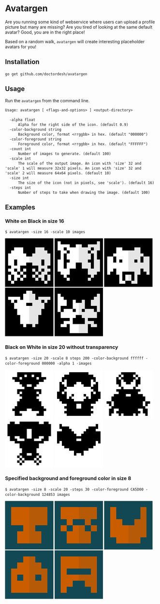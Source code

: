 # Avatargen

Are you running some kind of webservice where users can upload a profile picture but many are missing? Are you tired of looking at the same default avatar? Good, you are in the right place!

Based on a random walk, `avatargen` will create interesting placeholder avatars for you!

## Installation

`go get github.com/doctordesh/avatargen`

## Usage

Run the `avatargen` from the command line.

```
Usage: avatargen [ <flags-and-options> ] <output-directory>

  -alpha float
      Alpha for the right side of the icon. (default 0.9)
  -color-background string
      Background color, format <rrggbb> in hex. (default "000000")
  -color-foreground string
      Foreground color, format <rrggbb> in hex. (default "FFFFFF")
  -count int
      Number of images to generate. (default 100)
  -scale int
      The scale of the output image. An icon with 'size' 32 and 'scale' 1 will measure 32x32 pixels. An icon with 'size' 32 and 'scale' 2 will measure 64x64 pixels. (default 10)
  -size int
      The size of the icon (not in pixels, see 'scale'). (default 16)
  -steps int
      Number of steps to take when drawing the image. (default 100)
```

## Examples

### White on Black in size 16

`$ avatargen -size 16 -scale 10 images`

![alt text](./doc/example-16-1.png)
![alt text](./doc/example-16-2.png)
![alt text](./doc/example-16-3.png)
![alt text](./doc/example-16-4.png)
![alt text](./doc/example-16-5.png)

### Black on White in size 20 without transparency

`$ avatargen -size 20 -scale 8 steps 200 -color-background ffffff -color-foreground 000000 -alpha 1 -images`

![alt text](./doc/example-20-1.png)
![alt text](./doc/example-20-2.png)
![alt text](./doc/example-20-3.png)
![alt text](./doc/example-20-4.png)
![alt text](./doc/example-20-5.png)

### Specified background and foreground color in size 8

`$ avatargen -size 8 -scale 20 -steps 30 -color-foreground CA5D00 -color-background 124853 images`

![alt text](./doc/example-8-1.png)
![alt text](./doc/example-8-2.png)
![alt text](./doc/example-8-3.png)
![alt text](./doc/example-8-4.png)
![alt text](./doc/example-8-5.png)


